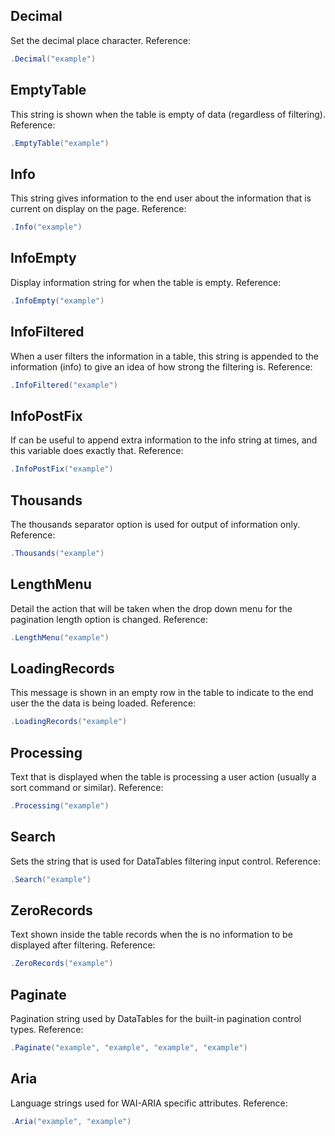 ## Decimal
Set the decimal place character.  Reference:
```csharp
.Decimal("example")
```

## EmptyTable
This string is shown when the table is empty of data (regardless of filtering).  Reference:
```csharp
.EmptyTable("example")
```

## Info
This string gives information to the end user about the information that is current on display on the page. Reference:
```csharp
.Info("example")
```

## InfoEmpty
Display information string for when the table is empty. Reference:
```csharp
.InfoEmpty("example")
```

## InfoFiltered
When a user filters the information in a table, this string is appended to the information (info) to give an idea of how strong the filtering is. Reference:
```csharp
.InfoFiltered("example")
```

## InfoPostFix
If can be useful to append extra information to the info string at times, and this variable does exactly that. Reference:
```csharp
.InfoPostFix("example")
```

## Thousands
The thousands separator option is used for output of information only. Reference:
```csharp
.Thousands("example")
```

## LengthMenu
Detail the action that will be taken when the drop down menu for the pagination length option is changed. Reference:
```csharp
.LengthMenu("example")
```

## LoadingRecords
This message is shown in an empty row in the table to indicate to the end user the the data is being loaded. Reference:
```csharp
.LoadingRecords("example")
```

## Processing
Text that is displayed when the table is processing a user action (usually a sort command or similar). Reference:
```csharp
.Processing("example")
```

## Search
Sets the string that is used for DataTables filtering input control. Reference:
```csharp
.Search("example")
```

## ZeroRecords
Text shown inside the table records when the is no information to be displayed after filtering. Reference:
```csharp
.ZeroRecords("example")
```

## Paginate
Pagination string used by DataTables for the built-in pagination control types. Reference:
```csharp
.Paginate("example", "example", "example", "example")
```

## Aria
Language strings used for WAI-ARIA specific attributes. Reference:
```csharp
.Aria("example", "example")
```

